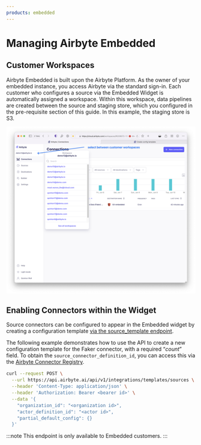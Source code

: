 ```yaml
---
products: embedded
---
```


# Managing Airbyte Embedded

## Customer Workspaces

Airbyte Embedded is built upon the Airbyte Platform. As the owner of your embedded instance, you access Airbyte via the standard sign-in. Each customer who configures a source via the Embedded Widget is automatically assigned a workspace. Within this workspace, data pipelines are created between the source and staging store, which you configured in the pre-requisite section of this guide. In this example, the staging store is S3.

![Selected workspaces.](./assets/embedded-workspaces.png)


## Enabling Connectors within the Widget

Source connectors can be configured to appear in the Embedded widget by creating a configuration template [via the source_template endpoint](https://api.airbyte.ai/api/v1/docs#tag/Template-Sources/operation/create_integrations_templates_sources).

The following example demonstrates how to use the API to create a new configuration template for the Faker connector, with a required “*count*” field.  To obtain the `source_connector_definition_id`, you can access this via the [Airbyte Connector Registry](https://connectors.airbyte.com/files/generated_reports/connector_registry_report.html).

```bash
curl --request POST \
  --url https://api.airbyte.ai/api/v1/integrations/templates/sources \
  --header 'Content-Type: application/json' \
  --header 'Authorization: Bearer <bearer id>' \
  --data '{
    "organization_id": "<organization id>",
    "actor_definition_id": "<actor id>",
    "partial_default_config": {}
  }'
```

:::note
This endpoint is only available to Embedded customers.
:::

